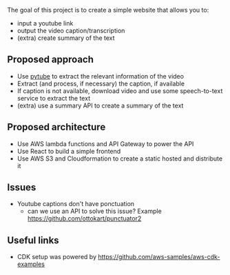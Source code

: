 The goal of this project is to create a simple website that allows you to:
  * input a youtube link
  * output the video caption/transcription
  * (extra) create summary of the text

## Proposed approach

* Use [pytube](https://github.com/pytube/pytube) to extract the relevant information of the video
* Extract (and process, if necessary) the caption, if available 
* If caption is not available, download video and use some speech-to-text service to extract the text
* (extra) use a summary API to create a summary of the text

## Proposed architecture

* Use AWS lambda functions and API Gateway to power the API
* Use React to build a simple frontend
* Use AWS S3 and Cloudformation to create a static hosted and distribute it

## Issues

* Youtube captions don't have ponctuation
    * can we use an API to solve this issue? Example https://github.com/ottokart/punctuator2
    
## Useful links

* CDK setup was powered by https://github.com/aws-samples/aws-cdk-examples
